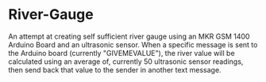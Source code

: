 # River-Gauge
An attempt at creating self sufficient river gauge using an MKR GSM 1400 Arduino Board and an ultrasonic sensor. When a specific message is sent to the Arduino board (currently "GIVEMEVALUE"), the river value will be calculated using an average of, currently 50 ultrasonic sensor readings, then send back that value to the sender in another text message.
